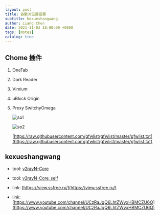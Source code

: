 ```yaml
---
layout: post
title: 谷歌浏览器设置
subtitle: kexueshangwang
author: Liang Chen
date: 2021-11-03 18:00:00 +0800
tags: [Notes]
catalog: true
---
```


## Chome 插件

1. OneTab

2. Dark Reader

3. Vimium

4. uBlock Origin

5. Proxy SwitchyOmega

    ![so1]({{site.url}}/img/in-post/notes/so1.png)

    ![so2]({{site.url}}/img/in-post/notes/so2.png)
    
    [https://raw.githubusercontent.com/gfwlist/gfwlist/master/gfwlist.txt](https://raw.githubusercontent.com/gfwlist/gfwlist/master/gfwlist.txt)

## kexueshangwang

- tool: [v2rayN-Core](https://github.com/2dust/v2rayN/releases)

- tool: [v2rayN-Core_self](https://github.com/liangchen01xz/v2rayN-Core_self)

- link: [https://view.ssfree.ru/](https://view.ssfree.ru/)

- link: [https://www.youtube.com/channel/UCzRaJgQ6LhtZWyxHBMCZU6Q](https://www.youtube.com/channel/UCzRaJgQ6LhtZWyxHBMCZU6Q)
